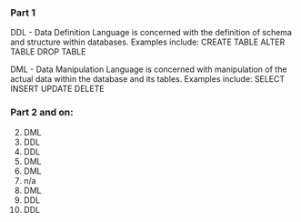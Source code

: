 ### Part 1
DDL - Data Definition Language is concerned with the definition of schema and structure within databases.
  Examples include:
    CREATE TABLE
    ALTER TABLE
    DROP TABLE

DML - Data Manipulation Language is concerned with manipulation of the actual data within the database and its tables.
  Examples include:
    SELECT
    INSERT
    UPDATE
    DELETE

### Part 2 and on:

2. DML
3. DDL
4. DDL
5. DML
6. DML
7. n/a
8. DML
9. DDL
10. DDL
